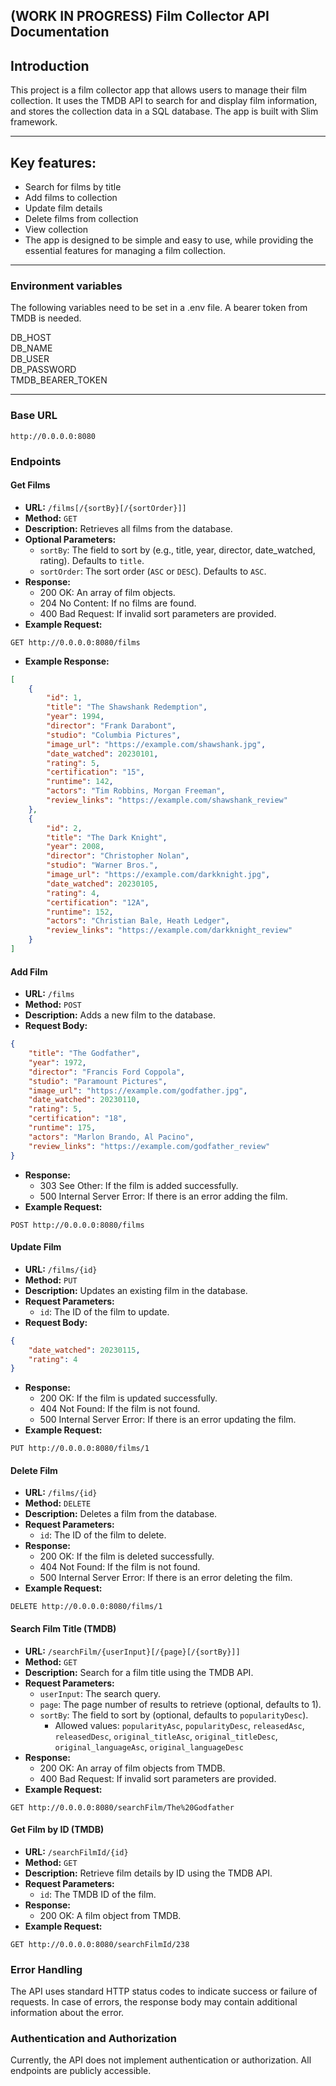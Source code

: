 ## (WORK IN PROGRESS) Film Collector API Documentation

## Introduction
This project is a film collector app that allows users to manage their film collection. It uses the TMDB API to search 
for and display film information, and stores the collection data in a SQL database. The app is built with Slim 
framework.

---

## Key features:

- Search for films by title
- Add films to collection
- Update film details
- Delete films from collection
- View collection
- The app is designed to be simple and easy to use, while providing the essential features for managing a film collection.

---

### Environment variables

The following variables need to be set in a .env file. A bearer token from TMDB is needed.

DB_HOST  
DB_NAME  
DB_USER  
DB_PASSWORD  
TMDB_BEARER_TOKEN

---

### Base URL

```
http://0.0.0.0:8080
```

### Endpoints

#### Get Films

* **URL:** `/films[/{sortBy}[/{sortOrder}]]`
* **Method:** `GET`
* **Description:** Retrieves all films from the database.
* **Optional Parameters:**
  * `sortBy`: The field to sort by (e.g., title, year, director, date_watched, rating). Defaults to `title`.
  * `sortOrder`: The sort order (`ASC` or `DESC`). Defaults to `ASC`.
* **Response:**
  * 200 OK: An array of film objects.
  * 204 No Content: If no films are found.
  * 400 Bad Request: If invalid sort parameters are provided.
* **Example Request:**
```
GET http://0.0.0.0:8080/films
```
* **Example Response:**
```json
[
    {
        "id": 1,
        "title": "The Shawshank Redemption",
        "year": 1994,
        "director": "Frank Darabont",
        "studio": "Columbia Pictures",
        "image_url": "https://example.com/shawshank.jpg",
        "date_watched": 20230101,
        "rating": 5,
        "certification": "15",
        "runtime": 142,
        "actors": "Tim Robbins, Morgan Freeman",
        "review_links": "https://example.com/shawshank_review"
    },
    {
        "id": 2,
        "title": "The Dark Knight",
        "year": 2008,
        "director": "Christopher Nolan",
        "studio": "Warner Bros.",
        "image_url": "https://example.com/darkknight.jpg",
        "date_watched": 20230105,
        "rating": 4,
        "certification": "12A",
        "runtime": 152,
        "actors": "Christian Bale, Heath Ledger",
        "review_links": "https://example.com/darkknight_review"
    }
]
```

#### Add Film

* **URL:** `/films`
* **Method:** `POST`
* **Description:** Adds a new film to the database.
* **Request Body:**
```json
{
    "title": "The Godfather",
    "year": 1972,
    "director": "Francis Ford Coppola",
    "studio": "Paramount Pictures",
    "image_url": "https://example.com/godfather.jpg",
    "date_watched": 20230110,
    "rating": 5,
    "certification": "18",
    "runtime": 175,
    "actors": "Marlon Brando, Al Pacino",
    "review_links": "https://example.com/godfather_review"
}
```
* **Response:**
  * 303 See Other: If the film is added successfully.
  * 500 Internal Server Error: If there is an error adding the film.
* **Example Request:**
```
POST http://0.0.0.0:8080/films
```

#### Update Film

* **URL:** `/films/{id}`
* **Method:** `PUT`
* **Description:** Updates an existing film in the database.
* **Request Parameters:**
  * `id`: The ID of the film to update.
* **Request Body:**
```json
{
    "date_watched": 20230115,
    "rating": 4
}
```
* **Response:**
  * 200 OK: If the film is updated successfully.
  * 404 Not Found: If the film is not found.
  * 500 Internal Server Error: If there is an error updating the film.
* **Example Request:**
```
PUT http://0.0.0.0:8080/films/1
```

#### Delete Film

* **URL:** `/films/{id}`
* **Method:** `DELETE`
* **Description:** Deletes a film from the database.
* **Request Parameters:**
  * `id`: The ID of the film to delete.
* **Response:**
  * 200 OK: If the film is deleted successfully.
  * 404 Not Found: If the film is not found.
  * 500 Internal Server Error: If there is an error deleting the film.
* **Example Request:**
```
DELETE http://0.0.0.0:8080/films/1
```

#### Search Film Title (TMDB)

* **URL:** `/searchFilm/{userInput}[/{page}[/{sortBy}]]`
* **Method:** `GET`
* **Description:** Search for a film title using the TMDB API.
* **Request Parameters:**
  * `userInput`: The search query.
  * `page`: The page number of results to retrieve (optional, defaults to 1).
  * `sortBy`: The field to sort by (optional, defaults to `popularityDesc`).
    * Allowed values: `popularityAsc`, `popularityDesc`, `releasedAsc`, `releasedDesc`, `original_titleAsc`, `original_titleDesc`, `original_languageAsc`, `original_languageDesc`
* **Response:**
  * 200 OK: An array of film objects from TMDB.
  * 400 Bad Request: If invalid sort parameters are provided.
* **Example Request:**
```
GET http://0.0.0.0:8080/searchFilm/The%20Godfather
```

#### Get Film by ID (TMDB)

* **URL:** `/searchFilmId/{id}`
* **Method:** `GET`
* **Description:** Retrieve film details by ID using the TMDB API.
* **Request Parameters:**
  * `id`: The TMDB ID of the film.
* **Response:**
  * 200 OK: A film object from TMDB.
* **Example Request:**
```
GET http://0.0.0.0:8080/searchFilmId/238
```

### Error Handling

The API uses standard HTTP status codes to indicate success or failure of requests. In case of errors, the response body may contain additional information about the error.

### Authentication and Authorization

Currently, the API does not implement authentication or authorization. All endpoints are publicly accessible.

